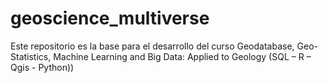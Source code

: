 # geoscience_multiverse
Este repositorio es la base para el desarrollo del curso Geodatabase, Geo-Statistics, Machine Learning and Big Data: Applied to Geology  (SQL – R – Qgis - Python))
